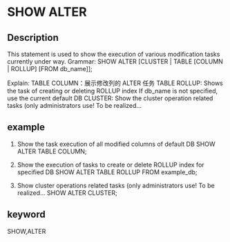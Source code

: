 # SHOW ALTER
## Description
This statement is used to show the execution of various modification tasks currently under way.
Grammar:
SHOW ALTER [CLUSTER | TABLE [COLUMN | ROLLUP] [FROM db_name]];

Explain:
TABLE COLUMN：展示修改列的 ALTER 任务
TABLE ROLLUP: Shows the task of creating or deleting ROLLUP index
If db_name is not specified, use the current default DB
CLUSTER: Show the cluster operation related tasks (only administrators use! To be realized...

## example
1. Show the task execution of all modified columns of default DB
SHOW ALTER TABLE COLUMN;

2. Show the execution of tasks to create or delete ROLLUP index for specified DB
SHOW ALTER TABLE ROLLUP FROM example_db;

3. Show cluster operations related tasks (only administrators use! To be realized...
SHOW ALTER CLUSTER;

## keyword
SHOW,ALTER

